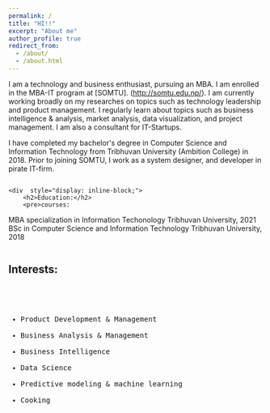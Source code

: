 ```yaml
---
permalink: /
title: "HI!!"
excerpt: "About me"
author_profile: true
redirect_from: 
  - /about/
  - /about.html
---
```


I am a technology and business enthusiast, pursuing an MBA. I am enrolled in the MBA-IT program at [SOMTU]. (http://somtu.edu.np/). I am currently working broadly on my researches on topics such as technology leadership and product management. I regularly learn about topics such as business intelligence & analysis, market analysis, data visualization, and project management. I am also a consultant for IT-Startups.

I have completed my bachelor's degree in Computer Science and Information Technology from Tribhuvan University (Ambition College) in 2018. Prior to joining SOMTU, I work as a system designer, and developer in pirate IT-firm.


<div style="-webkit-column-count: 1; -moz-column-count: 1; column-count: 1; -webkit-column-rule: 1px dotted #e0e0e0; -moz-column-rule: 1px dotted #e0e0e0; column-rule: 1px dotted #e0e0e0; ">
    
    <div  style="display: inline-block;">
        <h2>Education:</h2>
        <pre>courses:
<i class="fas fa-graduation-cap"></i> MBA specialization in Information Techonology
    Tribhuvan University, 2021
<i class="fas fa-graduation-cap"></i> BSc in Computer Science and Information Technology
    Tribhuvan University, 2018
</pre>
    </div>
    <div style="display: inline-block;">
        <h2>Interests:</h2>
        <pre>
- Product Development & Management
- Business Analysis & Management
- Business Intelligence
- Data Science
- Predictive modeling & machine learning
- Cooking

</pre>
    </div>
</div>
